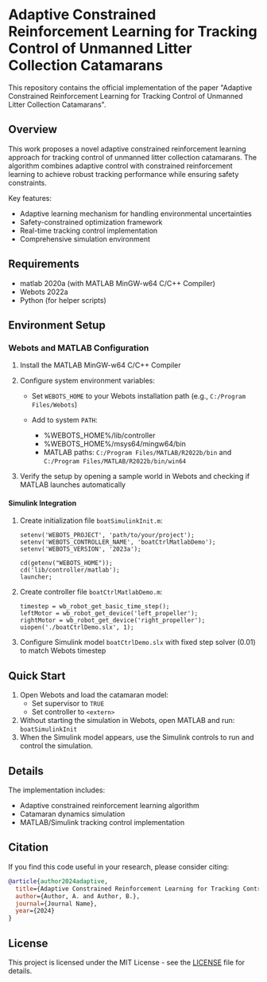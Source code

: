 # Adaptive Constrained Reinforcement Learning for Tracking Control of Unmanned Litter Collection Catamarans

This repository contains the official implementation of the paper "Adaptive Constrained Reinforcement Learning for Tracking Control of Unmanned Litter Collection Catamarans".

## Overview

This work proposes a novel adaptive constrained reinforcement learning approach for tracking control of unmanned litter collection catamarans. The algorithm combines adaptive control with constrained reinforcement learning to achieve robust tracking performance while ensuring safety constraints.

Key features:
- Adaptive learning mechanism for handling environmental uncertainties
- Safety-constrained optimization framework
- Real-time tracking control implementation
- Comprehensive simulation environment

## Requirements

- matlab 2020a (with MATLAB MinGW-w64 C/C++ Compiler)
- Webots 2022a
- Python (for helper scripts)

## Environment Setup

### Webots and MATLAB Configuration

1.  Install the MATLAB MinGW-w64 C/C++ Compiler

2.  Configure system environment variables:

    -   Set `WEBOTS_HOME` to your Webots installation path (e.g., `C:/Program Files/Webots`)

    -   Add to system `PATH`:
        -   %WEBOTS_HOME%/lib/controller
        -   %WEBOTS_HOME%/msys64/mingw64/bin
        -   MATLAB paths: `C:/Program Files/MATLAB/R2022b/bin` and `C:/Program Files/MATLAB/R2022b/bin/win64`

3.  Verify the setup by opening a sample world in Webots and checking if MATLAB launches automatically

#### Simulink Integration

1.  Create initialization file `boatSimulinkInit.m`:

    ```
    setenv('WEBOTS_PROJECT', 'path/to/your/project');
    setenv('WEBOTS_CONTROLLER_NAME', 'boatCtrlMatlabDemo');
    setenv('WEBOTS_VERSION', '2023a');
    
    cd(getenv("WEBOTS_HOME"));
    cd('lib/controller/matlab');
    launcher;
    ```

2.  Create controller file `boatCtrlMatlabDemo.m`:

    ```
    timestep = wb_robot_get_basic_time_step();
    leftMotor = wb_robot_get_device('left_propeller');
    rightMotor = wb_robot_get_device('right_propeller');
    uiopen('./boatCtrlDemo.slx', 1);
    ```

3.  Configure Simulink model `boatCtrlDemo.slx` with fixed step solver (0.01) to match Webots timestep

## Quick Start

1.  Open Webots and load the catamaran model:
    -   Set supervisor to `TRUE`
    -   Set controller to `<extern>`
2.  Without starting the simulation in Webots, open MATLAB and run: `boatSimulinkInit`
3.  When the Simulink model appears, use the Simulink controls to run and control the simulation.

## Details

The implementation includes:
- Adaptive constrained reinforcement learning algorithm
- Catamaran dynamics simulation
- MATLAB/Simulink tracking control implementation

## Citation

If you find this code useful in your research, please consider citing:

```bibtex
@article{author2024adaptive,
  title={Adaptive Constrained Reinforcement Learning for Tracking Control of Unmanned Litter Collection Catamarans},
  author={Author, A. and Author, B.},
  journal={Journal Name},
  year={2024}
}
```

## License

This project is licensed under the MIT License - see the [LICENSE](LICENSE) file for details.
